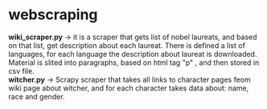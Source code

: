 # webscraping
<b>wiki_scraper.py</b> -> it is a scraper that gets list of nobel laureats, and based on that list, get description about each laureat. There is defined a list of languages, for each language the description about laureat is downloaded. Material is slited into paragraphs, based on html tag "p" , and then stored in csv file.<br>
<b>witcher.py</b> -> Scrapy scraper that takes all links to character pages feom wiki page about witcher, and for each character takes data about: name, race and gender.
